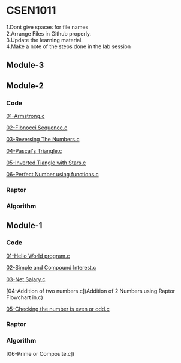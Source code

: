 # CSEN1011
1.Dont give spaces for file names  
2.Arrange Files in Github properly.  
3.Update the learning material.  
4.Make a note of the steps done in the lab session

## Module-3

## Module-2

### Code

[01-Armstrong.c](ArmSetting.c)

[02-Fibnocci Sequence.c](Fibnoccisequence.c)

[03-Reversing The Numbers.c](ReversingTheNumber.c)

[04-Pascal's Triangle.c](Pascal'sTriangle.c)

[05-Inverted Tiangle with Stars.c](InvertedTriangleofstars.c)

[06-Perfect Number using functions.c](PerfectNumbersUsingFunctions.c)

### Raptor

### Algorithm


## Module-1 
### Code

[01-Hello World program.c](Hello.c)

[02-Simple and Compound Interest.c](simple&compoundinterest.c)

[03-Net Salary.c](netsalary)

[04-Addition of two numbers.c](Addition of 2 Numbers using Raptor Flowchart in.c)

[05-Checking the number is even or odd.c](EvenorOdd.c)

### Raptor

### Algorithm












[06-Prime or Composite.c](
